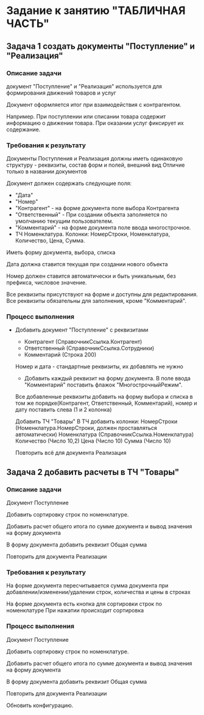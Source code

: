 # Задание к занятию "ТАБЛИЧНАЯ ЧАСТЬ"

## Задача 1 создать документы "Поступление" и "Реализация"

### Описание задачи

документ "Поступление" и "Реализация" используется для формирования движений товаров и услуг

Документ оформляется итог при взаимодействия с контрагентом. 

Например.
При поступлении или списании товара содержит информацию о движении товара.
При оказании услуг фиксирует их содержание.

### Требования к результату

Документы Поступления и Реализация должны иметь одинаковую структуру - реквизиты, состав форм и полей, внешний вид
Отличие только в названии документов

Документ должен содержать следующие поля:

* "Дата"
* "Номер"
* "Контрагент" - на форме документа поле выбора Контрагента
* "Ответственный" - При создании объекта заполняется по умолчанию текущим пользователем.
* "Комментарий" - на форме документа поле ввода многострочное.
* ТЧ Номенклатура. Колонки: НомерСтроки, Номенклатура, Количество, Цена, Сумма.

Иметь форму документа, выбора, списка

Дата должна ставится текущая при создании нового объекта

Номер должен ставится автоматически и быть уникальным, без префикса, числовое значение.

Все реквизиты присутствуют на форме и доступны для редактирования. Все реквизиты обязательны для заполнения, кроме "Комментарий".

### Процесс выполнения


* Добавить документ "Поступление" с реквизитами
  * Контрагент (СправочникСсылка.Контрагент)
  * Ответственный (СправочникСсылка.Сотрудники)
  * Комментарий (Строка 200)
  
  Номер и дата - стандартные реквизиты, их добавлять не нужно
  
  * Добавить каждый реквизит на форму документа. В поле ввода "Комментарий" поставить флажок "МногострочныйРежим".
  
  Все добавленные реквизиты добавить на форму выбора и списка в том же порядке(Контрагент, Ответственный, Комментарий), номер и дату поставить слева (1 и 2 колонка)
  
  Добавить ТЧ "Товары"
  В ТЧ добавить колонки:
  НомерСтроки (Номенклатура.НомерСтроки, должен проставляться автоматически)
  Номенклатура (СправочникСсылка.Номенклатура)
  Количество (Число 10,2)
  Цена (Число 10)
  Сумма (Число 10)
  
  Повторить всё для документа Реализация

## Задача 2 добавить расчеты в ТЧ "Товары" 

### Описание задачи

Документ Поступление

Добавить сортировку строк по номенклатуре.

Добавить расчет общего итога по сумме документа и вывод значения на форму документа

В форму документа добавить реквизит Общая сумма

Повторить для документа Реализации

### Требования к результату

На форме документа пересчитывается сумма документа при добавлении/изменении/удалении строк, количества и цены в строках

На форме документа есть кнопка для сортировки строк по номенклатуре
При нажатии происходит сортировка

### Процесс выполнения

Документ Поступление

Добавить сортировку строк по номенклатуре.

Добавить расчет общего итога по сумме документа и вывод значения на форму документа

В форму документа добавить реквизит Общая сумма

Повторить для документа Реализации



Обновить конфигурацию.
